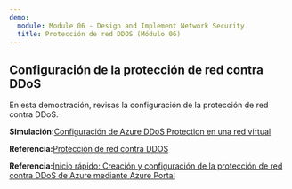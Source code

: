 ```yaml
---
demo:
  module: Module 06 - Design and Implement Network Security
  title: Protección de red DDOS (Módulo 06)
---
```

## Configuración de la protección de red contra DDoS

En esta demostración, revisas la configuración de la protección de red contra DDoS.

**Simulación:**[Configuración de Azure DDoS Protection en una red virtual](https://mslabs.cloudguides.com/guides/AZ-700%20Lab%20Simulation%20-%20Configure%20Azure%20DDoS%20Protection%20on%20a%20virtual%20network)

**Referencia:**[Protección de red contra DDOS](https://learn.microsoft.com/azure/ddos-protection/manage-ddos-protection)

**Referencia:**[Inicio rápido: Creación y configuración de la protección de red contra DDoS de Azure mediante Azure Portal](https://learn.microsoft.com/azure/ddos-protection/manage-ddos-protection)
